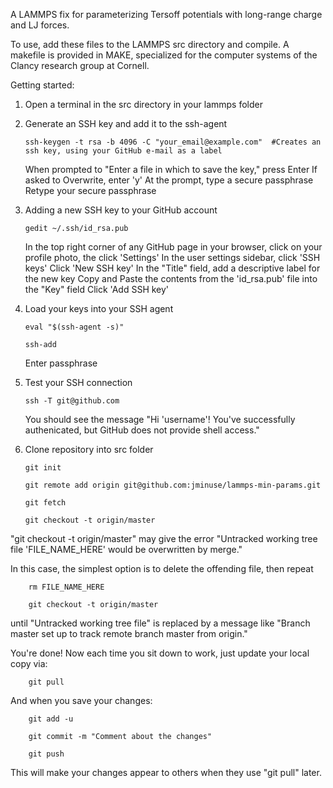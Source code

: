 A LAMMPS fix for parameterizing Tersoff potentials with long-range charge and LJ forces. 

To use, add these files to the LAMMPS src directory and compile. A makefile is provided in MAKE, specialized for the computer systems of the Clancy research group at Cornell. 

Getting started:

1.	Open a terminal in the src directory in your lammps folder

2.	Generate an SSH key and add it to the ssh-agent

		ssh-keygen -t rsa -b 4096 -C "your_email@example.com"  #Creates an ssh key, using your GitHub e-mail as a label
		
	When prompted to "Enter a file in which to save the key," press Enter
	If asked to Overwrite, enter 'y'
	At the prompt, type a secure passphrase
	Retype your secure passphrase
	
3.	Adding a new SSH key to your GitHub account

		gedit ~/.ssh/id_rsa.pub
	
	In the top right corner of any GitHub page in your browser, click on your profile photo, the click 'Settings'
	In the user settings sidebar, click 'SSH keys'
	Click 'New SSH key'
	In the "Title" field, add a descriptive label for the new key
	Copy and Paste the contents from the 'id_rsa.pub' file into the "Key" field
	Click 'Add SSH key'
	
4.	Load your keys into your SSH agent
	
		eval "$(ssh-agent -s)"
		
		ssh-add
		
	Enter passphrase
	
5.	Test your SSH connection

		ssh -T git@github.com
		
	You should see the message "Hi 'username'! You've successfully authenicated, but GitHub does not provide shell access."

6.	Clone repository into src folder
	
		git init
		
		git remote add origin git@github.com:jminuse/lammps-min-params.git
		
		git fetch
		
		git checkout -t origin/master

"git checkout -t origin/master" may give the error "Untracked working tree file 'FILE_NAME_HERE' would be overwritten by merge."

In this case, the simplest option is to delete the offending file, then repeat

		rm FILE_NAME_HERE

		git checkout -t origin/master 

until "Untracked working tree file" is replaced by a message like "Branch master set up to track remote branch master from origin."

You're done! Now each time you sit down to work, just update your local copy via:

		git pull

And when you save your changes:

		git add -u

		git commit -m "Comment about the changes"

		git push

This will make your changes appear to others when they use "git pull" later.

